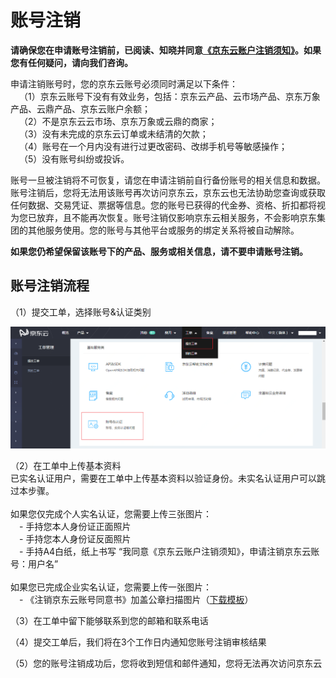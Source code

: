# 账号注销
**请确保您在申请账号注销前，已阅读、知晓并同意[《京东云账户注销须知》](https://docs.jdcloud.com/platform-agreement/privacy-policy)。如果您有任何疑问，请向我们咨询。**

申请注销账号时，您的京东云账号必须同时满足以下条件：</br>
&emsp;（1）京东云账号下没有有效业务，包括：京东云产品、云市场产品、京东万象产品、云鼎产品、京东云账户余额；</br>
&emsp;（2）不是京东云云市场、京东万象或云鼎的商家；</br>
&emsp;（3）没有未完成的京东云订单或未结清的欠款；</br>
&emsp;（4）账号在一个月内没有进行过更改密码、改绑手机号等敏感操作；</br>
&emsp;（5）没有账号纠纷或投诉。</br>

账号一旦被注销将不可恢复，请您在申请注销前自行备份账号的相关信息和数据。账号注销后，您将无法用该账号再次访问京东云，京东云也无法协助您查询或获取任何数据、交易凭证、票据等信息。您的账号已获得的代金券、资格、折扣都将视为您已放弃，且不能再次恢复。账号注销仅影响京东云相关服务，不会影响京东集团的其他服务使用。您的账号与其他平台或服务的绑定关系将被自动解除。

**如果您仍希望保留该账号下的产品、服务或相关信息，请不要申请账号注销。**

## 账号注销流程
（1）提交工单，选择账号&认证类别

![](../../../image/User/Account%20Management/Account%20Revocation/账号注销1.png)

（2）在工单中上传基本资料</br>
已实名认证用户，需要在工单中上传基本资料以验证身份。未实名认证用户可以跳过本步骤。</br></br>
如果您仅完成个人实名认证，您需要上传三张图片：</br>
&emsp;- 手持您本人身份证正面照片</br>
&emsp;- 手持您本人身份证反面照片</br>
&emsp;- 手持A4白纸，纸上书写 “我同意《京东云账户注销须知》，申请注销京东云账号：用户名”</br></br>
如果您已完成企业实名认证，您需要上传一张图片：</br>
&emsp;- 《注销京东云账号同意书》加盖公章扫描图片（[下载模板](../../../image/User/Account%20Management/Account%20Revocation/download-resource)）

（3）在工单中留下能够联系到您的邮箱和联系电话

（4）提交工单后，我们将在3个工作日内通知您账号注销审核结果

（5）您的账号注销成功后，您将收到短信和邮件通知，您将无法再次访问京东云


